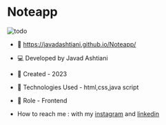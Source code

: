 # Noteapp
![todo](https://github.com/javadashtiani/TodoList/assets/134012615/30b0e743-aded-4613-898c-761e547db101)
- 🔗 https://javadashtiani.github.io/Noteapp/
- 💻 Developed by Javad Ashtiani
- 📆 Created - 2023
- 🔧 Technologies Used - html,css,java script
- 🧑‍ Role - Frontend

- How to reach me : with my [instagram](https://www.instagram.com/javadashtiani_web/) and [linkedin](https://www.linkedin.com/in/javadashtiani/)
